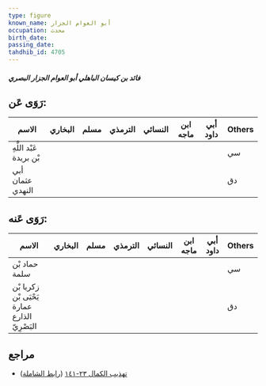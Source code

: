 ```yaml
---
type: figure
known_name: أبو العوام الجزار
occupation: محدث
birth_date:
passing_date:
tahdhib_id: 4705
---
```

##### فائد بن كيسان الباهلي أبو العوام الجزار البصري

## رَوَى عَن:
| الاسم                   | البخاري | مسلم | الترمذي | النسائي | ابن ماجه | أبي داود | Others |
| ----------------------- | ------- | ---- | ------- | ------- | -------- | -------- | ------ |
| عَبْد اللَّهِ بْن بريدة |         |      |         |         |          |          | سي     |
| أبي عثمان النهدي        |         |      |         |         |          |          | دق     |
## رَوَى عَنه:
| الاسم                                         | البخاري | مسلم | الترمذي | النسائي | ابن ماجه | أبي داود | Others |
| --------------------------------------------- | ------- | ---- | ------- | ------- | -------- | -------- | ------ |
| حماد بْن سلمة                                 |         |      |         |         |          |          | سي     |
| زكريا بْن يَحْيَى بْن عمارة الذارع البَصْرِيّ |         |      |         |         |          |          | دق     |
## مراجع
- [تهذيب الكمال ٢٣-١٤١](obsidian://open?vault=Tahdhib-al-Kamal&file=Figures/٤٧٠٥-فائد%20بن%20كيسان%20الباهلي%20أبو%20العوام%20الجزار%20البصري) ([رابط الشاملة](https://shamela.ws/book/3722/12028))